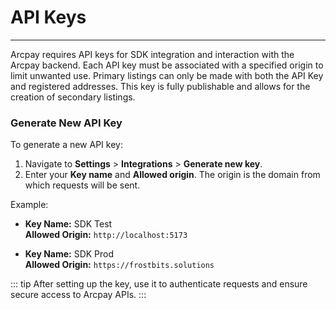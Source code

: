 # API Keys

---

Arcpay requires API keys for SDK integration and interaction with the Arcpay backend. Each API key must be associated with a specified origin to limit unwanted use. Primary listings can only be made with both the API Key and registered addresses. This key is fully publishable and allows for the creation of secondary listings.

### Generate New API Key

To generate a new API key:

1. Navigate to **Settings** > **Integrations** > **Generate new key**.
2. Enter your **Key name** and **Allowed origin**. The origin is the domain from which requests will be sent.

Example:

- **Key Name:** SDK Test  
  **Allowed Origin:** `http://localhost:5173`
    
- **Key Name:** SDK Prod  
  **Allowed Origin:** `https://frostbits.solutions`

::: tip
After setting up the key, use it to authenticate requests and ensure secure access to Arcpay APIs.
:::